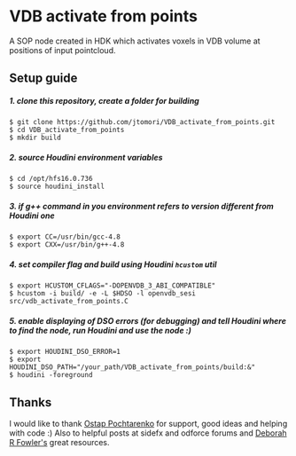 VDB activate from points
========================

A SOP node created in HDK which activates voxels in VDB volume at positions of input pointcloud.

Setup guide
-----------
##### 1. clone this repository, create a folder for building
```
$ git clone https://github.com/jtomori/VDB_activate_from_points.git
$ cd VDB_activate_from_points
$ mkdir build
```

##### 2. source Houdini environment variables
```
$ cd /opt/hfs16.0.736
$ source houdini_install
```

##### 3. if g++ command in you environment refers to version different from Houdini one
```
$ export CC=/usr/bin/gcc-4.8
$ export CXX=/usr/bin/g++-4.8
```

##### 4. set compiler flag and build using Houdini `hcustom` util
```
$ export HCUSTOM_CFLAGS="-DOPENVDB_3_ABI_COMPATIBLE"
$ hcustom -i build/ -e -L $HDSO -l openvdb_sesi src/vdb_activate_from_points.C
```

##### 5. enable displaying of DSO errors (for debugging) and tell Houdini where to find the node, run Houdini and use the node :)
```
$ export HOUDINI_DSO_ERROR=1
$ export HOUDINI_DSO_PATH="/your_path/VDB_activate_from_points/build:&"
$ houdini -foreground
```

Thanks
------
I would like to thank [Ostap Pochtarenko](https://github.com/RiLights/) for support, good ideas and helping with code :) Also to helpful posts at sidefx and odforce forums and [Deborah R Fowler's](http://www.deborahrfowler.com/C++Resources/HDK-Resources.html) great resources.